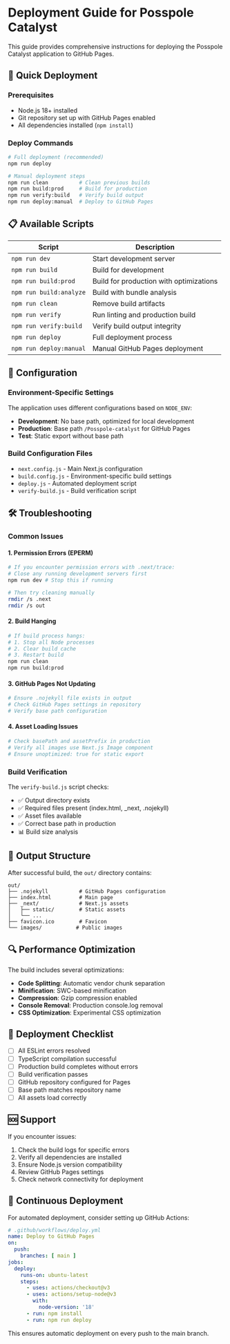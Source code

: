 # Deployment Guide for Posspole Catalyst

This guide provides comprehensive instructions for deploying the Posspole Catalyst application to GitHub Pages.

## 🚀 Quick Deployment

### Prerequisites
- Node.js 18+ installed
- Git repository set up with GitHub Pages enabled
- All dependencies installed (`npm install`)

### Deploy Commands

```bash
# Full deployment (recommended)
npm run deploy

# Manual deployment steps
npm run clean          # Clean previous builds
npm run build:prod     # Build for production
npm run verify:build   # Verify build output
npm run deploy:manual  # Deploy to GitHub Pages
```

## 📋 Available Scripts

| Script | Description |
|--------|-------------|
| `npm run dev` | Start development server |
| `npm run build` | Build for development |
| `npm run build:prod` | Build for production with optimizations |
| `npm run build:analyze` | Build with bundle analysis |
| `npm run clean` | Remove build artifacts |
| `npm run verify` | Run linting and production build |
| `npm run verify:build` | Verify build output integrity |
| `npm run deploy` | Full deployment process |
| `npm run deploy:manual` | Manual GitHub Pages deployment |

## 🔧 Configuration

### Environment-Specific Settings

The application uses different configurations based on `NODE_ENV`:

- **Development**: No base path, optimized for local development
- **Production**: Base path `/Posspole-catalyst` for GitHub Pages
- **Test**: Static export without base path

### Build Configuration Files

- `next.config.js` - Main Next.js configuration
- `build.config.js` - Environment-specific build settings
- `deploy.js` - Automated deployment script
- `verify-build.js` - Build verification script

## 🛠️ Troubleshooting

### Common Issues

#### 1. Permission Errors (EPERM)
```bash
# If you encounter permission errors with .next/trace:
# Close any running development servers first
npm run dev # Stop this if running

# Then try cleaning manually
rmdir /s .next
rmdir /s out
```

#### 2. Build Hanging
```bash
# If build process hangs:
# 1. Stop all Node processes
# 2. Clear build cache
# 3. Restart build
npm run clean
npm run build:prod
```

#### 3. GitHub Pages Not Updating
```bash
# Ensure .nojekyll file exists in output
# Check GitHub Pages settings in repository
# Verify base path configuration
```

#### 4. Asset Loading Issues
```bash
# Check basePath and assetPrefix in production
# Verify all images use Next.js Image component
# Ensure unoptimized: true for static export
```

### Build Verification

The `verify-build.js` script checks:
- ✅ Output directory exists
- ✅ Required files present (index.html, _next, .nojekyll)
- ✅ Asset files available
- ✅ Correct base path in production
- 📊 Build size analysis

## 📁 Output Structure

After successful build, the `out/` directory contains:

```
out/
├── .nojekyll          # GitHub Pages configuration
├── index.html         # Main page
├── _next/             # Next.js assets
│   ├── static/        # Static assets
│   └── ...           
├── favicon.ico        # Favicon
└── images/           # Public images
```

## 🔍 Performance Optimization

The build includes several optimizations:

- **Code Splitting**: Automatic vendor chunk separation
- **Minification**: SWC-based minification
- **Compression**: Gzip compression enabled
- **Console Removal**: Production console.log removal
- **CSS Optimization**: Experimental CSS optimization

## 📝 Deployment Checklist

- [ ] All ESLint errors resolved
- [ ] TypeScript compilation successful
- [ ] Production build completes without errors
- [ ] Build verification passes
- [ ] GitHub repository configured for Pages
- [ ] Base path matches repository name
- [ ] All assets load correctly

## 🆘 Support

If you encounter issues:

1. Check the build logs for specific errors
2. Verify all dependencies are installed
3. Ensure Node.js version compatibility
4. Review GitHub Pages settings
5. Check network connectivity for deployment

## 🔄 Continuous Deployment

For automated deployment, consider setting up GitHub Actions:

```yaml
# .github/workflows/deploy.yml
name: Deploy to GitHub Pages
on:
  push:
    branches: [ main ]
jobs:
  deploy:
    runs-on: ubuntu-latest
    steps:
      - uses: actions/checkout@v3
      - uses: actions/setup-node@v3
        with:
          node-version: '18'
      - run: npm install
      - run: npm run deploy
```

This ensures automatic deployment on every push to the main branch.
